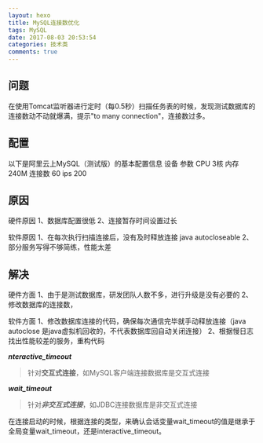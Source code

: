 ```yaml
---
layout: hexo
title: MySQL连接数优化
tags: MySQL
date: 2017-08-03 20:53:54
categories: 技术类
comments: true
---
```

问题
---

在使用Tomcat监听器进行定时（每0.5秒）扫描任务表的时候，发现测试数据库的连接数动不动就爆满，提示"to many connection"，连接数过多。

配置
---
以下是阿里云上MySQL（测试版）的基本配置信息
设备 参数
CPU 3核
内存 240M
连接数 60
ips 200

原因
---

硬件原因
1、数据库配置很低
2、连接暂存时间设置过长

软件原因
1、在每次执行扫描连接后，没有及时释放连接
java autocloseable
2、部分服务写得不够简练，性能太差

解决
---

硬件方面
1、由于是测试数据库，研发团队人数不多，进行升级是没有必要的
2、修改数据库的连接数，

软件方面
1、修改数据库连接的代码，确保每次通信完毕就手动释放连接（java autoclose 是java虚拟机回收的，不代表数据库回自动关闭连接）
2、根据慢日志找出性能较差的服务，重构代码

***nteractive_timeout***

> 针对**交互式连接**，如MySQL客户端连接数据库是交互式连接

***wait_timeout***

> 针对***非交互式连接***，如JDBC连接数据库是非交互式连接

在连接启动的时候，根据连接的类型，来确认会话变量wait_timeout的值是继承于全局变量wait_timeout，还是interactive_timeout。

